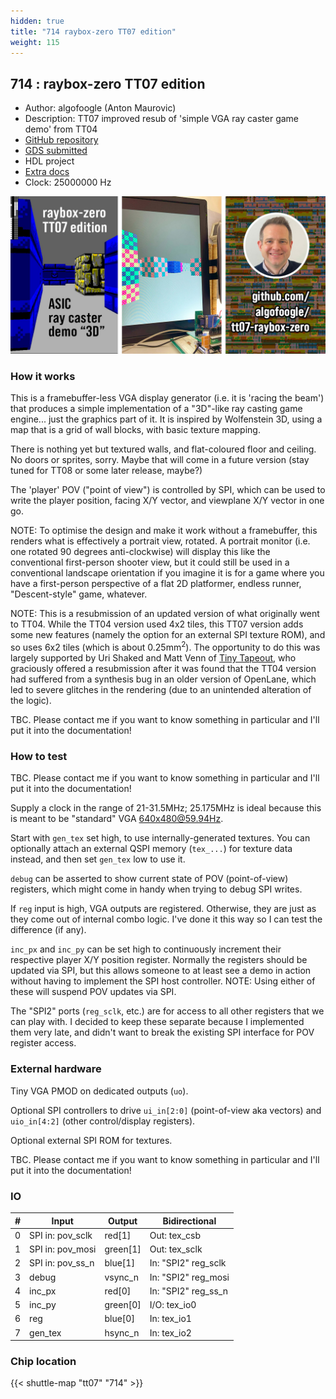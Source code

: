 ```yaml
---
hidden: true
title: "714 raybox-zero TT07 edition"
weight: 115
---
```


## 714 : raybox-zero TT07 edition

* Author: algofoogle (Anton Maurovic)
* Description: TT07 improved resub of 'simple VGA ray caster game demo' from TT04
* [GitHub repository](https://github.com/algofoogle/tt07-raybox-zero)
* [GDS submitted](https://github.com/algofoogle/tt07-raybox-zero/actions/runs/9320733380)
* HDL project
* [Extra docs]()
* Clock: 25000000 Hz

<!---

This file is used to generate your project datasheet. Please fill in the information below and delete any unused
sections.

You can also include images in this folder and reference them in the markdown. Each image must be less than
512 kb in size, and the combined size of all images must be less than 1 MB.
-->


![TT07 raybox-zero showing 3D views in simulation and on an FPGA](images/masthead.jpg)

### How it works

This is a framebuffer-less VGA display generator (i.e. it is 'racing the beam') that produces a simple
implementation of a "3D"-like ray casting game engine... just the graphics part of it.
It is inspired by Wolfenstein 3D, using a map that is a grid of wall blocks, with basic texture mapping.

There is nothing yet but textured walls, and flat-coloured floor and ceiling. No doors or sprites, sorry.
Maybe that will come in a future version (stay tuned for TT08 or some later release, maybe?)

The 'player' POV ("point of view") is controlled by SPI, which can be used to write the player position,
facing X/Y vector, and viewplane X/Y vector in one go.

NOTE: To optimise the design and make it work without a framebuffer, this renders what is effectively a
portrait view, rotated. A portrait monitor (i.e. one rotated 90 degrees anti-clockwise) will display this
like the conventional first-person shooter view, but it could still be used in a conventional landscape
orientation if you imagine it is for a game where you have a first-person perspective of a flat 2D
platformer, endless runner, "Descent-style" game, whatever.

NOTE: This is a resubmission of an updated version of what originally went to TT04. While the TT04 version used 4x2 tiles, this TT07 version adds some new features (namely the option for an external SPI texture ROM), and so uses 6x2 tiles (which is about 0.25mm<sup>2</sup>). The opportunity to do this was largely supported by Uri Shaked and Matt Venn of [Tiny Tapeout](https://tinytapeout.com), who graciously offered a resubmission after it was found that the TT04 version had suffered from a synthesis bug in an older version of OpenLane, which led to severe glitches in the rendering (due to an unintended alteration of the logic).

TBC. Please contact me if you want to know something in particular and I'll put it into the documentation!

### How to test

TBC. Please contact me if you want to know something in particular and I'll put it into the documentation!

Supply a clock in the range of 21-31.5MHz; 25.175MHz is ideal because this is meant to be "standard" VGA 640x480@59.94Hz.

Start with `gen_tex` set high, to use internally-generated textures. You can optionally attach an external QSPI memory (`tex_...`) for texture data instead, and then set `gen_tex` low to use it.

`debug` can be asserted to show current state of POV (point-of-view) registers, which might come in handy
when trying to debug SPI writes.

If `reg` input is high, VGA outputs are registered. Otherwise, they are just as they come out of internal combo logic.
I've done it this way so I can test the difference (if any).

`inc_px` and `inc_py` can be set high to continuously increment their respective player X/Y position register.
Normally the registers should be updated via SPI, but this allows someone to at least see a demo in action
without having to implement the SPI host controller. NOTE: Using either of these will suspend POV updates via SPI.

The "SPI2" ports (`reg_sclk`, etc.) are for access to all other registers that we can play with.
I decided to keep these separate because I implemented them very late, and didn't want to break the
existing SPI interface for POV register access.

### External hardware

Tiny VGA PMOD on dedicated outputs (`uo`).

Optional SPI controllers to drive `ui_in[2:0]` (point-of-view aka vectors) and `uio_in[4:2]` (other control/display registers).

Optional external SPI ROM for textures.

TBC. Please contact me if you want to know something in particular and I'll put it into the documentation!


### IO

| #             | Input    | Output   | Bidirectional   |
| ------------- | -------- | -------- | --------------- |
| 0 | SPI in: pov_sclk  | red[1]  | Out: tex_csb        |
| 1 | SPI in: pov_mosi  | green[1]  | Out: tex_sclk        |
| 2 | SPI in: pov_ss_n  | blue[1]  | In: "SPI2" reg_sclk        |
| 3 | debug  | vsync_n  | In: "SPI2" reg_mosi        |
| 4 | inc_px  | red[0]  | In: "SPI2" reg_ss_n        |
| 5 | inc_py  | green[0]  | I/O: tex_io0        |
| 6 | reg  | blue[0]  | In: tex_io1        |
| 7 | gen_tex  | hsync_n  | In: tex_io2        |


### Chip location

{{< shuttle-map "tt07" "714" >}}
